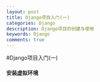 ```yaml
---
layout: post
title: Django项目入门(一)
categories: Django
description: Django项目的创建与使用
keywords: Django
comments: true
---
```



#Django项目入门(一)

#### 安装虚拟环境


